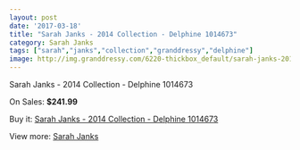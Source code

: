 ```yaml
---
layout: post
date: '2017-03-18'
title: "Sarah Janks - 2014 Collection - Delphine 1014673"
category: Sarah Janks
tags: ["sarah","janks","collection","granddressy","delphine"]
image: http://img.granddressy.com/6220-thickbox_default/sarah-janks-2014-collection-delphine-1014673.jpg
---
```

Sarah Janks - 2014 Collection - Delphine 1014673

On Sales: **$241.99**
<a href="https://www.granddressy.com/en/sarah-janks/5520-sarah-janks-2014-collection-delphine-1014673.html"><amp-img layout="responsive" width="600" height="600" src="//img.granddressy.com/6220-thickbox_default/sarah-janks-2014-collection-delphine-1014673.jpg" alt="Sarah Janks - 2014 Collection - Delphine 1014673 0" /></a>

Buy it: [Sarah Janks - 2014 Collection - Delphine 1014673](https://www.granddressy.com/en/sarah-janks/5520-sarah-janks-2014-collection-delphine-1014673.html "Sarah Janks - 2014 Collection - Delphine 1014673")

View more: [Sarah Janks](https://www.granddressy.com/en/49-sarah-janks "Sarah Janks")